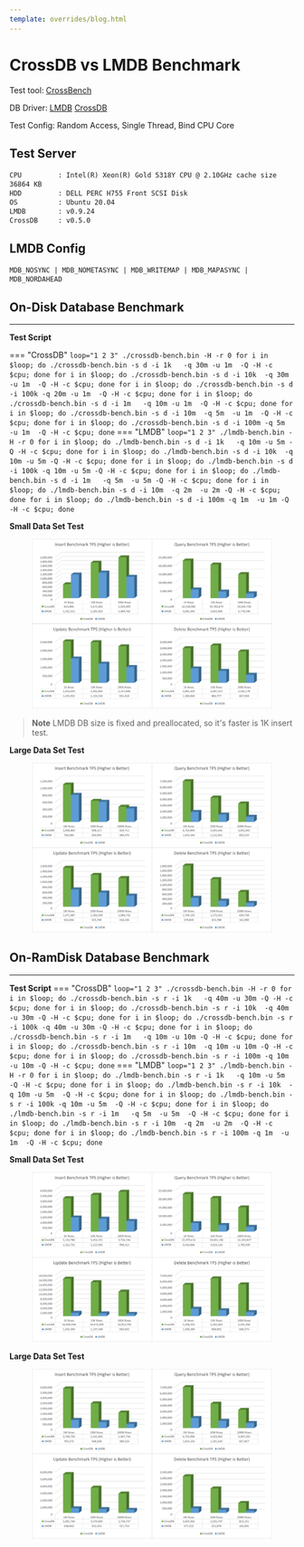 ```yaml
---
template: overrides/blog.html
---
```


# CrossDB vs LMDB Benchmark

Test tool: [CrossBench](../../../docs/reference/crossbench)  

DB Driver: [LMDB](https://github.com/crossdb-org/CrossBench/blob/main/lmdb-bench.c) [CrossDB](https://github.com/crossdb-org/CrossBench/blob/main/crossdb-bench.c) 

Test Config: Random Access, Single Thread, Bind CPU Core

## Test Server
```
CPU			: Intel(R) Xeon(R) Gold 5318Y CPU @ 2.10GHz	cache size 36864 KB
HDD			: DELL PERC H755 Front SCSI Disk
OS			: Ubuntu 20.04
LMDB		: v0.9.24
CrossDB		: v0.5.0
```

<!--
cat /proc/cpuinfo
sudo lshw -class disk
-->

## LMDB Config

```
MDB_NOSYNC | MDB_NOMETASYNC | MDB_WRITEMAP | MDB_MAPASYNC | MDB_NORDAHEAD
```

## On-Disk Database Benchmark
-------------------------------------------------------------------------------

**Test Script**

=== "CrossDB"
	```
	loop="1 2 3"
	./crossdb-bench.bin -H -r 0
	for i in $loop; do ./crossdb-bench.bin -s d -i 1k   -q 30m -u 1m  -Q -H -c $cpu; done
	for i in $loop; do ./crossdb-bench.bin -s d -i 10k  -q 30m -u 1m  -Q -H -c $cpu; done
	for i in $loop; do ./crossdb-bench.bin -s d -i 100k -q 20m -u 1m  -Q -H -c $cpu; done
	for i in $loop; do ./crossdb-bench.bin -s d -i 1m   -q 10m -u 1m  -Q -H -c $cpu; done
	for i in $loop; do ./crossdb-bench.bin -s d -i 10m  -q 5m  -u 1m  -Q -H -c $cpu; done
	for i in $loop; do ./crossdb-bench.bin -s d -i 100m -q 5m  -u 1m  -Q -H -c $cpu; done
	```
=== "LMDB"
	```
	loop="1 2 3"
	./lmdb-bench.bin -H -r 0
	for i in $loop; do ./lmdb-bench.bin -s d -i 1k   -q 10m -u 5m -Q -H -c $cpu; done
	for i in $loop; do ./lmdb-bench.bin -s d -i 10k  -q 10m -u 5m -Q -H -c $cpu; done
	for i in $loop; do ./lmdb-bench.bin -s d -i 100k -q 10m -u 5m -Q -H -c $cpu; done
	for i in $loop; do ./lmdb-bench.bin -s d -i 1m   -q 5m  -u 5m -Q -H -c $cpu; done
	for i in $loop; do ./lmdb-bench.bin -s d -i 10m  -q 2m  -u 2m -Q -H -c $cpu; done
	for i in $loop; do ./lmdb-bench.bin -s d -i 100m -q 1m  -u 1m -Q -H -c $cpu; done
	```

**Small Data Set Test**
<figure class="cdb-figure">
	<img src="../../../images/benchmark/crossdb-vs-lmdb-ondisk-small.png">
</figure>

>**Note**
> LMDB DB size is fixed and preallocated, so it's faster is 1K insert test.

**Large Data Set Test**
<figure class="cdb-figure">
	<img src="../../../images/benchmark/crossdb-vs-lmdb-ondisk-large.png">
</figure>


## On-RamDisk Database Benchmark
-------------------------------------------------------------------------------

**Test Script**
=== "CrossDB"
	```
	loop="1 2 3"
	./crossdb-bench.bin -H -r 0
	for i in $loop; do ./crossdb-bench.bin -s r -i 1k   -q 40m -u 30m -Q -H -c $cpu; done
	for i in $loop; do ./crossdb-bench.bin -s r -i 10k  -q 40m -u 30m -Q -H -c $cpu; done
	for i in $loop; do ./crossdb-bench.bin -s r -i 100k -q 40m -u 30m -Q -H -c $cpu; done
	for i in $loop; do ./crossdb-bench.bin -s r -i 1m   -q 10m -u 10m -Q -H -c $cpu; done
	for i in $loop; do ./crossdb-bench.bin -s r -i 10m  -q 10m -u 10m -Q -H -c $cpu; done
	for i in $loop; do ./crossdb-bench.bin -s r -i 100m -q 10m -u 10m -Q -H -c $cpu; done
	```
=== "LMDB"
	```
	loop="1 2 3"
	./lmdb-bench.bin -H -r 0
	for i in $loop; do ./lmdb-bench.bin -s r -i 1k   -q 10m -u 5m  -Q -H -c $cpu; done
	for i in $loop; do ./lmdb-bench.bin -s r -i 10k  -q 10m -u 5m  -Q -H -c $cpu; done
	for i in $loop; do ./lmdb-bench.bin -s r -i 100k -q 10m -u 5m  -Q -H -c $cpu; done
	for i in $loop; do ./lmdb-bench.bin -s r -i 1m   -q 5m  -u 5m  -Q -H -c $cpu; done
	for i in $loop; do ./lmdb-bench.bin -s r -i 10m  -q 2m  -u 2m  -Q -H -c $cpu; done
	for i in $loop; do ./lmdb-bench.bin -s r -i 100m -q 1m  -u 1m  -Q -H -c $cpu; done
	```

**Small Data Set Test**
<figure class="cdb-figure">
	<img src="../../../images/benchmark/crossdb-vs-lmdb-ramdisk-small.png">
</figure>

**Large Data Set Test**
<figure class="cdb-figure">
	<img src="../../../images/benchmark/crossdb-vs-lmdb-ramdisk-large.png">
</figure>
